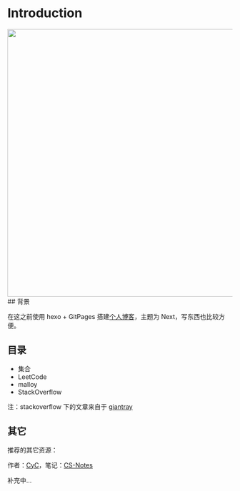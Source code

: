 # Introduction



<div align="center"><img src="https://i.loli.net/2019/05/09/5cd3c057cdee2.jpg" width="600px"/> </div>
## 背景

在这之前使用 hexo + GitPages 搭建[个人博客](https://blog.mortre.top/)，主题为 Next，写东西也比较方便。



## 目录

- 集合
- LeetCode
- malloy
- StackOverflow



注：stackoverflow 下的文章来自于 [giantray](https://github.com/giantray/stackoverflow-java-top-qa)

## 其它

推荐的其它资源：

作者：[CyC](<https://github.com/CyC2018/>)，笔记：[CS-Notes](<https://cyc2018.github.io/CS-Notes/#/>)

补充中...

